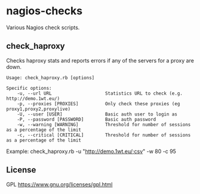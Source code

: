 nagios-checks
=============

Various Nagios check scripts.

check_haproxy
-------------

Checks haproxy stats and reports errors if any of the servers for a proxy are down.

    Usage: check_haproxy.rb [options]
    
    Specific options:
        -u, --url URL                    Statistics URL to check (e.g. http://demo.1wt.eu/)
        -p, --proxies [PROXIES]          Only check these proxies (eg proxy1,proxy2,proxylive)
        -U, --user [USER]                Basic auth user to login as
        -P, --password [PASSWORD]        Basic auth password
        -w, --warning [WARNING]          Threshold for number of sessions as a percentage of the limit
        -c, --critical [CRITICAL]        Threshold for number of sessions as a percentage of the limit

Example: check_haproxy.rb -u "http://demo.1wt.eu/;csv" -w 80 -c 95

License
-------

GPL https://www.gnu.org/licenses/gpl.html
